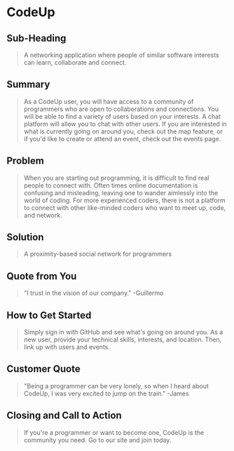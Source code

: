 # CodeUp #

<!-- 
> This material was originally posted [here](http://www.quora.com/What-is-Amazons-approach-to-product-development-and-product-management). It is reproduced here for posterities sake.

There is an approach called "working backwards" that is widely used at Amazon. They work backwards from the customer, rather than starting with an idea for a product and trying to bolt customers onto it. While working backwards can be applied to any specific product decision, using this approach is especially important when developing new products or features.

For new initiatives a product manager typically starts by writing an internal press release announcing the finished product. The target audience for the press release is the new/updated product's customers, which can be retail customers or internal users of a tool or technology. Internal press releases are centered around the customer problem, how current solutions (internal or external) fail, and how the new product will blow away existing solutions.

If the benefits listed don't sound very interesting or exciting to customers, then perhaps they're not (and shouldn't be built). Instead, the product manager should keep iterating on the press release until they've come up with benefits that actually sound like benefits. Iterating on a press release is a lot less expensive than iterating on the product itself (and quicker!).

If the press release is more than a page and a half, it is probably too long. Keep it simple. 3-4 sentences for most paragraphs. Cut out the fat. Don't make it into a spec. You can accompany the press release with a FAQ that answers all of the other business or execution questions so the press release can stay focused on what the customer gets. My rule of thumb is that if the press release is hard to write, then the product is probably going to suck. Keep working at it until the outline for each paragraph flows. 

Oh, and I also like to write press-releases in what I call "Oprah-speak" for mainstream consumer products. Imagine you're sitting on Oprah's couch and have just explained the product to her, and then you listen as she explains it to her audience. That's "Oprah-speak", not "Geek-speak".

Once the project moves into development, the press release can be used as a touchstone; a guiding light. The product team can ask themselves, "Are we building what is in the press release?" If they find they're spending time building things that aren't in the press release (overbuilding), they need to ask themselves why. This keeps product development focused on achieving the customer benefits and not building extraneous stuff that takes longer to build, takes resources to maintain, and doesn't provide real customer benefit (at least not enough to warrant inclusion in the press release).
 -->
 
## Sub-Heading ##
  > A networking application where people of similar software interests can learn, collaborate and connect.

## Summary ##
  > As a CodeUp user, you will have access to a community of programmers who are open to collaborations and connections. You will be able to find a variety of users based on your interests. A chat platform will allow you to chat with other users. If you are interested in what is currently going on around you, check out the map feature, or if you'd like to create or attend an event, check out the events page.

## Problem ##
  > When you are starting out programming, it is difficult to find real people to connect with. Often times online documentation is confusing and misleading, leaving one to wander aimlessly into the world of coding. For more experienced coders, there is not a platform to connect with other like-minded coders who want to meet up, code, and network. 

## Solution ##
  > A proximity-based social network for programmers

## Quote from You ##
  > "I trust in the vision of our company." -Guillermo

## How to Get Started ##
  > Simply sign in with GitHub and see what's going on around you. As a new user, provide your technical skills, interests, and location. Then, link up with users and events.

## Customer Quote ##
  > "Being a programmer can be very lonely, so when I heard about CodeUp, I was very excited to jump on the train." -James

## Closing and Call to Action ##
  > If you're a programmer or want to become one, CodeUp is the community you need. Go to our site and join today.
